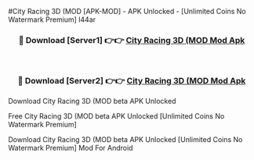 #City Racing 3D (MOD [APK-MOD] - APK Unlocked - [Unlimited Coins No Watermark Premium] l44ar



<div align="center">

<h3>🔴 Download [Server1] 👉👉 <a href="https://momento.my/?title=City_Racing_3D_(MOD">City Racing 3D (MOD Mod Apk</a></h3><br>

<h3>🔴 Download [Server2] 👉👉 <a href="https://momento.my/?title=City_Racing_3D_(MOD">City Racing 3D (MOD Mod Apk</a></h3>
</div>



Download City Racing 3D (MOD beta APK Unlocked

Free City Racing 3D (MOD beta APK Unlocked [Unlimited Coins No Watermark Premium]

Download City Racing 3D (MOD beta APK Unlocked [Unlimited Coins No Watermark Premium] Mod For Android

